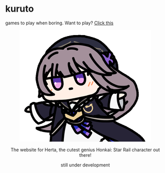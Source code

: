 # kuruto

games to play when boring. Want to play? [Click this](https://sideeid.github.io/kuruto/)

<div align="center"><img src="img/hertaa_github.gif"></div>

<div align="center"><p>The website for Herta, the cutest genius Honkai: Star Rail character out there!</p>
<p>still under development</p></div>
